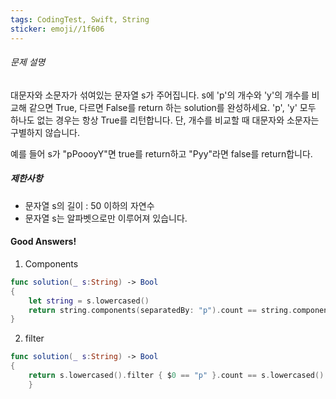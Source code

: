 ```yaml
---
tags: CodingTest, Swift, String
sticker: emoji//1f606
---
```

###### 문제 설명
대문자와 소문자가 섞여있는 문자열 s가 주어집니다. s에 'p'의 개수와 'y'의 개수를 비교해 같으면 True, 다르면 False를 return 하는 solution를 완성하세요. 'p', 'y' 모두 하나도 없는 경우는 항상 True를 리턴합니다. 단, 개수를 비교할 때 대문자와 소문자는 구별하지 않습니다.

예를 들어 s가 "pPoooyY"면 true를 return하고 "Pyy"라면 false를 return합니다.

##### 제한사항

- 문자열 s의 길이 : 50 이하의 자연수
- 문자열 s는 알파벳으로만 이루어져 있습니다.

#### Good Answers!
1. Components
``` swift
func solution(_ s:String) -> Bool
{
    let string = s.lowercased()
    return string.components(separatedBy: "p").count == string.components(separatedBy: "y").count
}
```
2. filter
``` swift
func solution(_ s:String) -> Bool
{
    return s.lowercased().filter { $0 == "p" }.count == s.lowercased().filter { $0 == "y" }.count
    }
```
